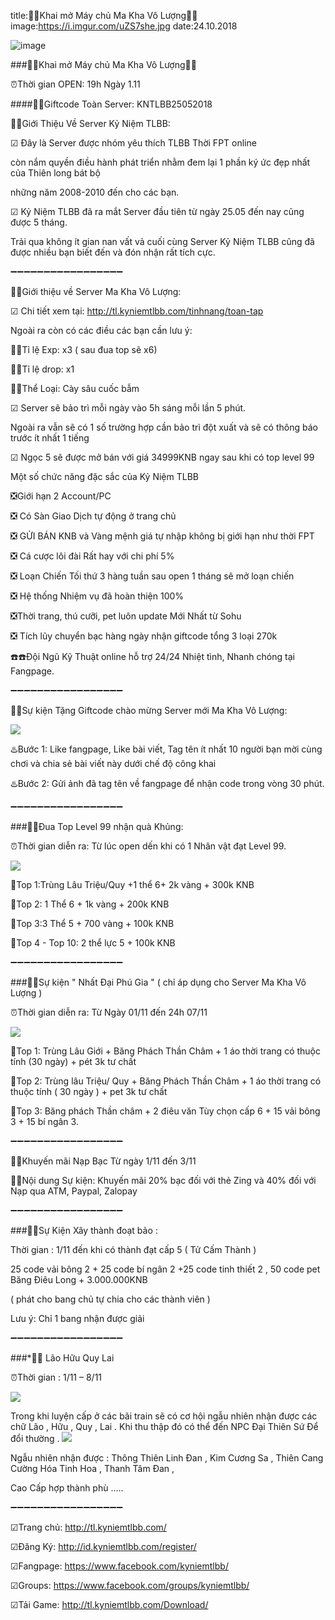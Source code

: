 title:🔔🔔Khai mở Máy chủ Ma Kha Vô Lượng🔔🔔
image:https://i.imgur.com/uZS7she.jpg
date:24.10.2018

![image](https://i.imgur.com/uZS7she.jpg)

###🔔🔔Khai mở Máy chủ Ma Kha Vô Lượng🔔🔔

⏰Thời gian OPEN: 19h Ngày 1.11

####🎁🎁Giftcode Toàn Server: KNTLBB25052018

📢📢Giới Thiệu Về Server Kỷ Niệm TLBB:

☑ Đây là Server được nhóm yêu thích TLBB Thời FPT online 

còn nắm quyền điều hành phát triển nhằm đem lại 1 phần ký ức đẹp nhất của Thiên long bát bộ 

những năm 2008-2010 đến cho các bạn.

☑ Kỷ Niệm TLBB đã ra mắt Server đầu tiên từ ngày 25.05 đến nay cũng được 5 tháng. 

Trải qua không ít gian nan vất vả cuối cùng Server Kỷ Niệm TLBB cũng đã được nhiều bạn biết đến và đón nhận rất tích cực.

➖➖➖➖➖➖➖➖➖➖➖➖➖➖➖➖➖

📢📢Giới thiệu về Server Ma Kha Vô Lượng:

☑ Chi tiết xem tại: http://tl.kyniemtlbb.com/tinhnang/toan-tap

Ngoài ra còn có các điều các bạn cần lưu ý:

🔺🔺Tỉ lệ Exp: x3 ( sau đua top sẽ x6)

🔺🔺Tỉ lệ drop: x1

🔺🔺Thể Loại: Cày sâu cuốc bẫm


☑ Server sẽ bảo trì mỗi ngày vào 5h sáng mỗi lần 5 phút. 

Ngoài ra vẫn sẽ có 1 số trường hợp cần bảo trì đột xuất và sẽ có thông báo trước ít nhất 1 tiếng

☑ Ngọc 5 sẽ được mở bán với giá 34999KNB ngay sau khi có top level 99

Một số chức năng đặc sắc của Kỷ Niệm TLBB

️❎Giới hạn 2 Account/PC

️❎ Có Sàn Giao Dịch tự động ở trang chủ

️❎ GỬI BÁN KNB và Vàng mệnh giá tự nhập không bị giới hạn như thời FPT

️❎ Cá cược lôi đài Rất hay với chi phí 5%

️❎ Loạn Chiến Tối thứ 3 hàng tuần sau open 1 tháng sẽ mở loạn chiến

️❎ Hệ thống Nhiệm vụ đã hoàn thiện 100%

️❎Thời trang, thú cưỡi, pet luôn update Mới Nhất từ Sohu

️❎ Tích lũy chuyển bạc hàng ngày nhận giftcode tổng 3 loại 270k

☎️☎️Đội Ngũ Kỹ Thuật online hỗ trợ 24/24 Nhiệt tình, Nhanh chóng tại Fangpage.

➖➖➖➖➖➖➖➖➖➖➖➖➖➖➖➖➖

🎉🎉Sự kiện Tặng Giftcode chào mừng Server mới Ma Kha Vô Lượng:

![](https://i.imgur.com/GBVpGKi.png)

♨️Bước 1: Like fangpage, Like bài viết, Tag tên ít nhất 10 người bạn mời cùng chơi và chia sẻ bài viết này dưới chế độ công khai

♨️Bước 2: Gửi ảnh đã tag tên về fangpage để nhận code trong vòng 30 phút.

➖➖➖➖➖➖➖➖➖➖➖➖➖➖➖➖➖

###🎉🎉Đua Top Level 99 nhận quà Khủng:

⏰Thời gian diễn ra: Từ lúc open dến khi có 1 Nhân vật đạt Level 99.

![](https://i.imgur.com/U0DEf1f.png)

💎Top 1:Trùng Lâu Triệu/Quy +1 thể 6+ 2k vàng + 300k KNB

💎Top 2: 1 Thể 6 + 1k vàng + 200k KNB

💎Top 3:3 Thể 5 + 700 vàng + 100k KNB

💎Top 4 - Top 10: 2 thể lực 5 + 100k KNB

➖➖➖➖➖➖➖➖➖➖➖➖➖➖➖➖➖

###🎉🎉Sự kiện " Nhất Đại Phú Gia " ( chỉ áp dụng cho Server Ma Kha Vô Lượng )

⏰Thời gian diễn ra: Từ Ngày 01/11 đến 24h 07/11

![](https://i.imgur.com/U0DEf1f.png)

💎Top 1: Trùng Lâu Giới + Băng Phách Thần Châm + 1 áo thời trang có thuộc tính (30 ngày) + pét 3k tư chất

💎Top 2: Trùng lâu Triệu/ Quy + Băng Phách Thần Châm + 1 áo thời trang có thuộc tính ( 30 ngày ) + pet 3k tư chất

💎Top 3: Băng phách Thần châm + 2 điêu văn Tùy chọn cấp 6 + 15 vải bông 3 + 15 bí ngân 3.

➖➖➖➖➖➖➖➖➖➖➖➖➖➖➖➖➖

🎉🎉Khuyến mãi Nạp Bạc Từ ngày 1/11 đến 3/11

🛒🛒Nội dung Sự kiện: Khuyến mãi 20% bạc đối với thẻ Zing và 40% đối với Nạp qua ATM, Paypal, Zalopay

➖➖➖➖➖➖➖➖➖➖➖➖➖➖➖➖➖

###🎉🎉Sự Kiện Xây thành đoạt bảo :

Thời gian : 1/11 đến khi có thành đạt cấp 5 ( Tử Cấm Thành )



25 code vải bông 2 + 25 code bí ngân 2 +25 code tinh thiết 2 , 50 code pet Băng Điêu Long + 3.000.000KNB 

( phát cho bang chủ tự chia cho các thành viên )

Lưu ý: Chỉ 1 bang nhận được giải

➖➖➖➖➖➖➖➖➖➖➖➖➖➖➖➖➖

###*🎉🎉 Lão Hữu Quy Lai

⏰Thời gian : 1/11 – 8/11

![](https://i.imgur.com/GBVpGKi.png)

Trong khi luyện cấp ở các bãi train sẽ có cơ hội ngẫu nhiên nhận được các chữ Lão , Hữu , Quy , Lai . Khi thu thập đó có thể đến NPC Đại Thiên Sứ Để đổi thường
.
![](https://i.imgur.com/U0DEf1f.png)

Ngẫu nhiên nhận được : Thông Thiên Linh Đan , Kim Cương Sa , Thiên Cang Cường Hóa Tinh Hoa , Thanh Tâm Đan , 

Cao Cấp hợp thành phù …..

➖➖➖➖➖➖➖➖➖➖➖➖➖➖➖➖➖

☑Trang chủ: http://tl.kyniemtlbb.com/

☑Đăng Ký: http://id.kyniemtlbb.com/register/

☑Fangpage: https://www.facebook.com/kyniemtlbb/

☑Groups: https://www.facebook.com/groups/kyniemtlbb/

☑Tải Game: http://tl.kyniemtlbb.com/Download/
